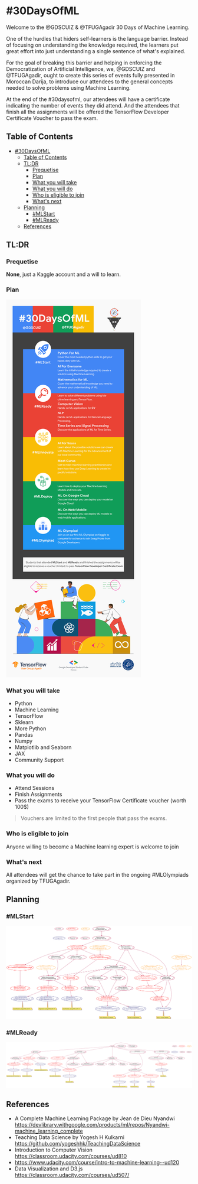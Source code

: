 # #30DaysOfML

Welcome to the @GDSCUIZ & @TFUGAgadir 30 Days of Machine Learning.

One of the hurdles that hiders self-learners is the language barrier. Instead of focusing on understanding the knowledge required, the learners put great effort into just understanding a single sentence of what's explained.

For the goal of breaking this barrier and helping in enforcing the Democratization of Artificial Intelligence, we, @GDSCUIZ and @TFUGAgadir, ought to create this series of events fully presented in Moroccan Darija, to introduce our attendees to the general concepts needed to solve problems using Machine Learning.

At the end of the #30daysofml, our attendees will have a certificate indicating the number of events they did attend. And the attendees that finish all the assignments will be offered the TensorFlow Developer Certificate Voucher to pass the exam.

## Table of Contents
- [#30DaysOfML](#30daysofml)
  - [Table of Contents](#table-of-contents)
  - [TL:DR](#tldr)
    - [Prequetise](#prequetise)
    - [Plan](#plan)
    - [What you will take](#what-you-will-take)
    - [What you will do](#what-you-will-do)
    - [Who is eligible to join](#who-is-eligible-to-join)
    - [What's next](#whats-next)
  - [Planning](#planning)
    - [#MLStart](#mlstart)
    - [#MLReady](#mlready)
  - [References](#references)


## TL:DR

### Prequetise

**None**, just a Kaggle account and a will to learn.

### Plan

![30daysofml](out/30DaysOFML_Sol_chal.png)

### What you will take

- Python
- Machine Learning
- TensorFlow
- Sklearn
- More Python
 - Pandas
 - Numpy
 - Matplotlib and Seaborn
 - JAX
- Community Support

### What you will do
- Attend Sessions
- Finish Assignments
- Pass the exams to receive your TensorFlow Certificate voucher (worth 100$) 

> Vouchers are limited to the first people that pass the exams.

### Who is eligible to join
Anyone willing to become a Machine learning expert is welcome to join

### What's next

All attendees will get the chance to take part in the ongoing #MLOlympiads organized by TFUGAgadir.

## Planning

### #MLStart
![mlstart](out/puml/mlstart/MLStart.svg)

### #MLReady
![mlstart](out/puml/mlready_roadmap/MLReady.svg)



## References
- A Complete Machine Learning Package by Jean de Dieu Nyandwi https://devlibrary.withgoogle.com/products/ml/repos/Nyandwi-machine_learning_complete
- Teaching Data Science by Yogesh H Kulkarni https://github.com/yogeshhk/TeachingDataScience
- Introduction to Computer Vision https://classroom.udacity.com/courses/ud810
- https://www.udacity.com/course/intro-to-machine-learning--ud120
- Data Visualization and D3.js https://classroom.udacity.com/courses/ud507/
